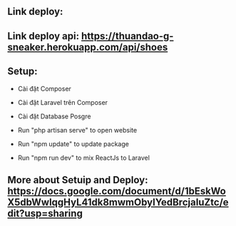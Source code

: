 ## Link deploy: 


## Link deploy api: https://thuandao-g-sneaker.herokuapp.com/api/shoes

## Setup: 
- Cài đặt Composer
- Cài đặt Laravel trên Composer
- Cài đặt Database Posgre
- Run "php artisan serve" to open website

- Run "npm update" to update package
- Run "npm run dev" to mix ReactJs to Laravel

## More about Setuip and Deploy: https://docs.google.com/document/d/1bEskWoX5dbWwlqgHyL41dk8mwmObyIYedBrcjaIuZtc/edit?usp=sharing



